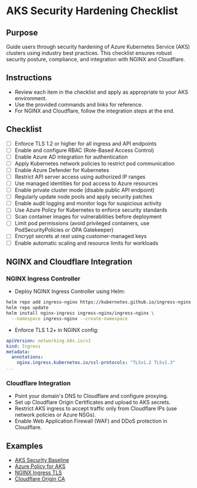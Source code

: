 # AKS Security Hardening Checklist

## Purpose

Guide users through security hardening of Azure Kubernetes Service (AKS)
clusters using industry best practices. This checklist ensures robust security
posture, compliance, and integration with NGINX and Cloudflare.

## Instructions

- Review each item in the checklist and apply as appropriate to your AKS
  environment.
- Use the provided commands and links for reference.
- For NGINX and Cloudflare, follow the integration steps at the end.

## Checklist

- [ ] Enforce TLS 1.2 or higher for all ingress and API endpoints
- [ ] Enable and configure RBAC (Role-Based Access Control)
- [ ] Enable Azure AD integration for authentication
- [ ] Apply Kubernetes network policies to restrict pod communication
- [ ] Enable Azure Defender for Kubernetes
- [ ] Restrict API server access using authorized IP ranges
- [ ] Use managed identities for pod access to Azure resources
- [ ] Enable private cluster mode (disable public API endpoint)
- [ ] Regularly update node pools and apply security patches
- [ ] Enable audit logging and monitor logs for suspicious activity
- [ ] Use Azure Policy for Kubernetes to enforce security standards
- [ ] Scan container images for vulnerabilities before deployment
- [ ] Limit pod permissions (avoid privileged containers, use
      PodSecurityPolicies or OPA Gatekeeper)
- [ ] Encrypt secrets at rest using customer-managed keys
- [ ] Enable automatic scaling and resource limits for workloads

## NGINX and Cloudflare Integration

### NGINX Ingress Controller

- Deploy NGINX Ingress Controller using Helm:

```sh
helm repo add ingress-nginx https://kubernetes.github.io/ingress-nginx
helm repo update
helm install nginx-ingress ingress-nginx/ingress-nginx \
  --namespace ingress-nginx --create-namespace
```

- Enforce TLS 1.2+ in NGINX config:

```yaml
apiVersion: networking.k8s.io/v1
kind: Ingress
metadata:
  annotations:
    nginx.ingress.kubernetes.io/ssl-protocols: "TLSv1.2 TLSv1.3"
...
```

### Cloudflare Integration

- Point your domain's DNS to Cloudflare and configure proxying.
- Set up Cloudflare Origin Certificates and upload to AKS secrets.
- Restrict AKS ingress to accept traffic only from Cloudflare IPs (use
  network policies or Azure NSGs).
- Enable Web Application Firewall (WAF) and DDoS protection in Cloudflare.

## Examples

- [AKS Security Baseline](
  https://learn.microsoft.com/en-us/azure/architecture/framework/security/aks-security-baseline)
- [Azure Policy for AKS](
  https://learn.microsoft.com/en-us/azure/aks/use-azure-policy)
- [NGINX Ingress TLS](
  https://kubernetes.github.io/ingress-nginx/user-guide/tls/)
- [Cloudflare Origin CA](
  https://developers.cloudflare.com/ssl/origin-configuration/origin-ca/)
